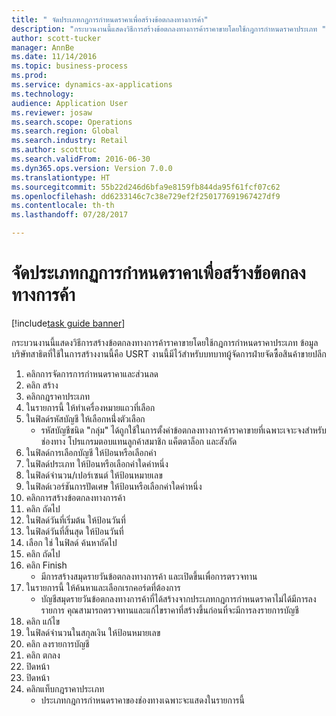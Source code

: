 ```yaml
--- 
title: " จัดประเภทกฏการกำหนดราคาเพื่อสร้างข้อตกลงทางการค้า"
description: "กระบวนงานนี้แสดงวิธีการสร้างข้อตกลงทางการค้าราคาขายโดยใช้กฎการกำหนดราคาประเภท "
author: scott-tucker
manager: AnnBe
ms.date: 11/14/2016
ms.topic: business-process
ms.prod: 
ms.service: dynamics-ax-applications
ms.technology: 
audience: Application User
ms.reviewer: josaw
ms.search.scope: Operations
ms.search.region: Global
ms.search.industry: Retail
ms.author: scotttuc
ms.search.validFrom: 2016-06-30
ms.dyn365.ops.version: Version 7.0.0
ms.translationtype: HT
ms.sourcegitcommit: 55b22d246d6bfa9e8159fb844da95f61fcf07c62
ms.openlocfilehash: dd6233146c7c38e729ef2f250177691967427df9
ms.contentlocale: th-th
ms.lasthandoff: 07/28/2017

---
```

# <a name="category-pricing-rules-to-create-trade-agreements"></a> จัดประเภทกฏการกำหนดราคาเพื่อสร้างข้อตกลงทางการค้า

[!include[task guide banner](../includes/task-guide-banner.md)]

กระบวนงานนี้แสดงวิธีการสร้างข้อตกลงทางการค้าราคาขายโดยใช้กฎการกำหนดราคาประเภท  ข้อมูลบริษัทสาธิตที่ใช้ในการสร้างงานนี้คือ USRT  งานนี้มีไว้สำหรับบทบาทผู้จัดการฝ่ายจัดซื้อสินค้าขายปลีก

1. คลิกการจัดการการกำหนดราคาและส่วนลด
2. คลิก สร้าง
3. คลิกกฎราคาประเภท
4. ในรายการนี้ ให้ทำเครื่องหมายแถวที่เลือก
5. ในฟิลด์รหัสบัญชี ให้เลือกหนึ่่งตัวเลือก
    * รหัสบัญชีชนิด "กลุ่ม" ได้ถูกใช้ในการตั้งค่าข้อตกลงทางการค้าราคาขายที่เฉพาะเจาะจงสำหรับช่องทาง โปรแกรมตอบแทนลูกค้าสมาชิก แค็ตตาล็อก และสังกัด  
6. ในฟิลด์การเลือกบัญชี ให้ป้อนหรือเลือกค่า
7. ในฟิลด์ประเภท ให้ป้อนหรือเลือกค่าใดค่าหนึ่ง
8. ในฟิลด์จำนวน/เปอร์เซนต์ ให้ป้อนหมายเลข
9. ในฟิลด์เวอร์ชันการปัดเศษ ให้ป้อนหรือเลือกค่าใดค่าหนึ่ง
10. คลิกการสร้างข้อตกลงทางการค้า
11. คลิก ถัดไป
12. ในฟิลด์วันที่เริ่มต้น ให้ป้อนวันที่
13. ในฟิลด์วันที่สิ้นสุด ให้ป้อนวันที่
14. เลือก ใช่ ในฟิลด์ ค้นหาถัดไป
15. คลิก ถัดไป
16. คลิก Finish
    * มีการสร้างสมุดรายวันข้อตกลงทางการค้า และเปิดขึ้นเพื่อการตรวจทาน  
17. ในรายการนี้ ให้ค้นหาและเลือกเรกคอร์ดที่ต้องการ
    * บัญชีสมุดรายวันข้อตกลงทางการค้าที่ได้สร้างจากประเภทกฎการกำหนดราคาไม่ได้มีการลงรายการ  คุณสามารถตรวจทานและแก้ไขราคาที่สร้างขึ้นก่อนที่จะมีการลงรายการบัญชี  
18. คลิก แก้ไข
19. ในฟิลด์จำนวนในสกุลเงิน ให้ป้อนหมายเลข
20. คลิก ลงรายการบัญชี
21. คลิก ตกลง
22. ปิดหน้า
23. ปิดหน้า
24. คลิกแท็บกฎราคาประเภท
    * ประเภทกฎการกำหนดราคาของช่องทางเฉพาะจะแสดงในรายการนี้  


